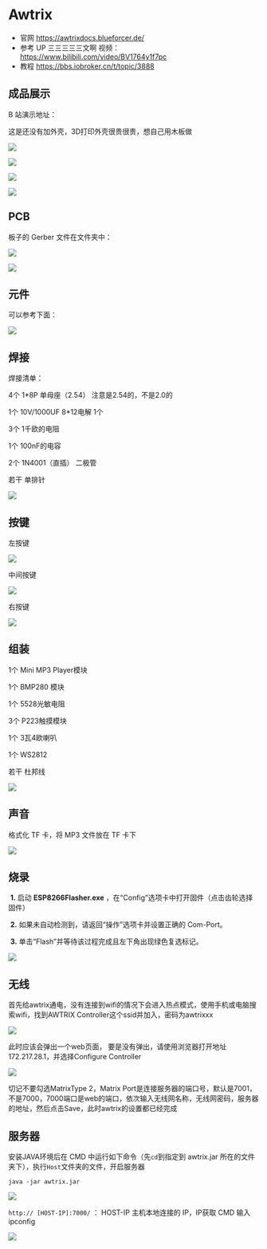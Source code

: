 # Awtrix

- 官网 https://awtrixdocs.blueforcer.de/
- 参考 UP 三三三三三文啊 视频：https://www.bilibili.com/video/BV1764y1f7pc
- 教程 https://bbs.iobroker.cn/t/topic/3888

## 成品展示

B 站演示地址：

这是还没有加外壳，3D打印外壳很贵很贵，想自己用木板做

![](/images/11.jpg)

![](/images/12.jpg)

![](/images/13.jpg)

![](/images/15.jpg)

## PCB

板子的 Gerber 文件在文件夹中：

![](/images/1.png)

![](/images/2.png)

## 元件

可以参考下面：

![](/images/3.png)



## 焊接

焊接清单：

4个 1*8P 单母座（2.54） 注意是2.54的，不是2.0的

1个 10V/1000UF 8*12电解 1个

3个  1千欧的电阻

1个 100nF的电容

2个 1N4001（直插） 二极管

若干 单排针

![](/images/hj_1.jpg)

## 按键

左按键

![](/images/l.jpg)

中间按键

![](/images/m.jpg)

右按键

![](/images/r.jpg)

## 组装

1个 Mini MP3 Player模块

1个 BMP280 模块

1个 5528光敏电阻

3个 P223触摸模块

1个 3瓦4欧喇叭

1个 WS2812

若干 杜邦线

![](/images/zz_1.jpg)

## 声音

格式化 TF 卡，将 MP3 文件放在 TF 卡下

![](/images/6.png)

## 烧录

​	**1.** 启动 **ESP8266Flasher.exe** ，在“Config”选项卡中打开固件（点击齿轮选择固件） 

​	**2.** 如果未自动检测到，请返回“操作”选项卡并设置正确的 Com-Port。 

​	**3.** 单击“Flash”并等待该过程完成且左下角出现绿色复选标记。 

![](/images/gj.jpg)

## 无线

首先给awtrix通电，没有连接到wifi的情况下会进入热点模式，使用手机或电脑搜索wifi，找到AWTRIX Controller这个ssid并加入，密码为awtrixxx

![](/images/4.png)

此时应该会弹出一个web页面， 要是没有弹出，请使用浏览器打开地址172.217.28.1，并选择Configure Controller

![](/images/5.png)

切记不要勾选MatrixType 2，Matrix Port是连接服务器的端口号，默认是7001，不是7000，7000端口是web的端口，依次输入无线网名称，无线网密码，服务器的地址，然后点击Save，此时awtrix的设置都已经完成

## 服务器

安装JAVA环境后在 CMD 中运行如下命令（先`cd`到指定到 awtrix.jar 所在的文件夹下），执行`Host`文件夹的文件，开启服务器

`java -jar awtrix.jar`

![](/images/fwq.jpg)

`http:// [HOST-IP]:7000/` ： HOST-IP 主机本地连接的 IP，IP获取 CMD 输入 ipconfig

![](/images/zx.jpg)
